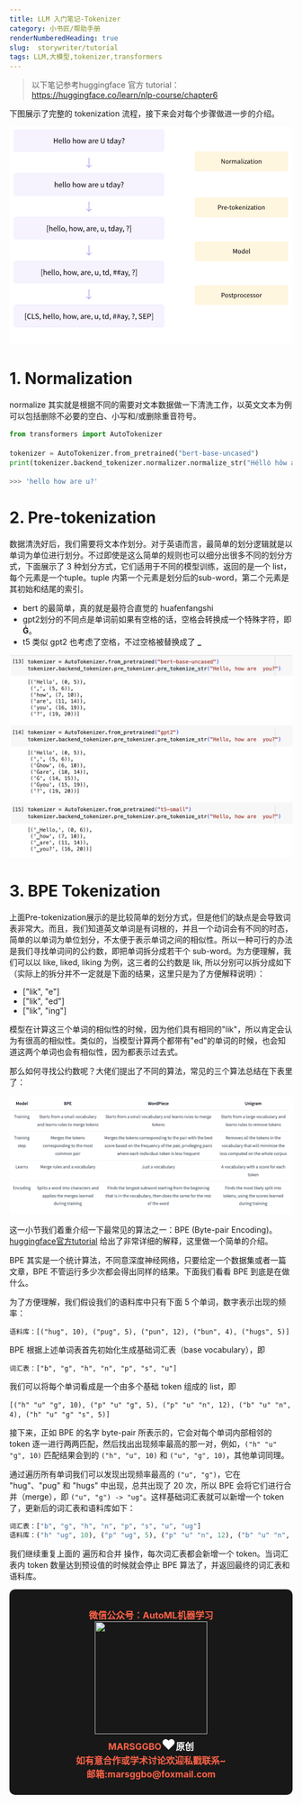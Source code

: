 ```yaml
---
title: LLM 入门笔记-Tokenizer
category: 小书匠/帮助手册
renderNumberedHeading: true
slug:  storywriter/tutorial
tags: LLM,大模型,tokenizer,transformers
---
```


> 以下笔记参考huggingface 官方 tutorial： https://huggingface.co/learn/nlp-course/chapter6



下图展示了完整的 tokenization 流程，接下来会对每个步骤做进一步的介绍。

![tokenizer_pipeline](https://raw.githubusercontent.com/marsggbo/PicBed/master/小书匠/2023_12_1_1701411316087.png)

# 1. Normalization

normalize 其实就是根据不同的需要对文本数据做一下清洗工作，以英文文本为例可以包括删除不必要的空白、小写和/或删除重音符号。

```python
from transformers import AutoTokenizer

tokenizer = AutoTokenizer.from_pretrained("bert-base-uncased")
print(tokenizer.backend_tokenizer.normalizer.normalize_str("Héllò hôw are ü?"))

>>> 'hello how are u?'
```



# 2. Pre-tokenization

数据清洗好后，我们需要将文本作划分。对于英语而言，最简单的划分逻辑就是以单词为单位进行划分。不过即使是这么简单的规则也可以细分出很多不同的划分方式，下面展示了 3 种划分方式，它们适用于不同的模型训练，返回的是一个 list，每个元素是一个tuple。tuple 内第一个元素是划分后的sub-word，第二个元素是其初始和结尾的索引。

- bert 的最简单，真的就是最符合直觉的 huafenfangshi
- gpt2划分的不同点是单词前如果有空格的话，空格会转换成一个特殊字符，即 **Ġ**。
- t5 类似 gpt2 也考虑了空格，不过空格被替换成了 **_**

![normalize](https://raw.githubusercontent.com/marsggbo/PicBed/master/小书匠/2023_12_1_1701411960722.png)


# 3. BPE Tokenization

上面Pre-tokenization展示的是比较简单的划分方式，但是他们的缺点是会导致词表非常大。而且，我们知道英文单词是有词根的，并且一个动词会有不同的时态，简单的以单词为单位划分，不太便于表示单词之间的相似性。所以一种可行的办法是我们寻找单词间的公约数，即把单词拆分成若干个 sub-word。为方便理解，我们可以以 like, liked, liking 为例，这三者的公约数是 lik, 所以分别可以拆分成如下（实际上的拆分并不一定就是下面的结果，这里只是为了方便解释说明）：
- ["lik", "e"]
- ["lik", "ed"]
- ["lik", "ing"]

模型在计算这三个单词的相似性的时候，因为他们具有相同的"lik"，所以肯定会认为有很高的相似性。类似的，当模型计算两个都带有"ed"的单词的时候，也会知道这两个单词也会有相似性，因为都表示过去式。

那么如何寻找公约数呢？大佬们提出了不同的算法，常见的三个算法总结在下表里了：


![BPE-wordpiece-unigram](https://raw.githubusercontent.com/marsggbo/PicBed/master/小书匠/2023_12_1_1701412605182.png)


这一小节我们着重介绍一下最常见的算法之一：BPE (Byte-pair Encoding)。[huggingface官方tutorial](https://huggingface.co/learn/nlp-course/chapter6/5?fw=pt) 给出了非常详细的解释，这里做一个简单的介绍。

BPE 其实是一个统计算法，不同意深度神经网络，只要给定一个数据集或者一篇文章，BPE 不管运行多少次都会得出同样的结果。下面我们看看 BPE 到底是在做什么。

为了方便理解，我们假设我们的语料库中只有下面 5 个单词，数字表示出现的频率：

`语料库：[("hug", 10), ("pug", 5), ("pun", 12), ("bun", 4), ("hugs", 5)]`

BPE 根据上述单词表首先初始化生成基础词汇表（base vocabulary），即 

`词汇表：["b", "g", "h", "n", "p", "s", "u"]`

我们可以将每个单词看成是一个由多个基础 token 组成的 list，即

`[("h" "u" "g", 10), ("p" "u" "g", 5), ("p" "u" "n", 12), ("b" "u" "n", 4), ("h" "u" "g" "s", 5)]`

接下来，正如 BPE 的名字 byte-pair 所表示的，它会对每个单词内部相邻的 token 逐一进行两两匹配，然后找出出现频率最高的那一对，例如，`("h" "u" "g", 10)` 匹配结果会到的 `("h", "u", 10)` 和 `("u", "g", 10)`，其他单词同理。

通过遍历所有单词我们可以发现出现频率最高的 `("u", "g")`，它在 "hug"、"pug" 和 "hugs" 中出现，总共出现了 20 次，所以 BPE 会将它们进行合并（merge），即 `("u", "g") -> "ug"`。这样基础词汇表就可以新增一个 token 了，更新后的词汇表和语料库如下：

```python
词汇表：["b", "g", "h", "n", "p", "s", "u", "ug"]
语料库：("h" "ug", 10), ("p" "ug", 5), ("p" "u" "n", 12), ("b" "u" "n", 4), ("h" "ug" "s", 5)
```

我们继续重复上面的 遍历和合并 操作，每次词汇表都会新增一个 token。当词汇表内 token 数量达到预设值的时候就会停止 BPE 算法了，并返回最终的词汇表和语料库。



<footer style="color:white;;background-color:rgb(24,24,24);padding:10px;border-radius:10px;">
<h3 style="text-align:center;color:tomato;font-size:16px;" id="autoid-2-0-0">
<center>
<span>微信公众号：AutoML机器学习</span><br>
<img src="https://pic4.zhimg.com/80/v2-87083e55cd41dbef83cc840c142df48a_720w.jpeg" style="width:200px;height:200px">
</center>
<b>MARSGGBO</b><b style="color:white;"><span style="font-size:25px;">♥</span>原创</b><br>
<span>如有意合作或学术讨论欢迎私戳联系~<br>邮箱:marsggbo@foxmail.com</span>
<b style="color:white;"><br>
</b><p><b style="color:white;"></b>
</p></h3>
</footer>

